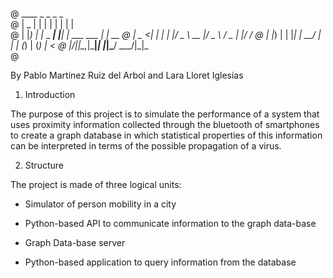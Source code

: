 @  ____  _            _    _             _    
@ |  _ \| |          | |  | |           | |   
@ | |_) | |_   _  ___| |__| | ___   ___ | | __
@ |  _ <| | | | |/ _ \  __  |/ _ \ / _ \| |/ /
@ | |_) | | |_| |  __/ |  | | (_) | (_) |   < 
@ |____/|_|\__,_|\___|_|  |_|\___/ \___/|_|\_\
@                                             
                                             
By Pablo Martinez Ruiz del Arbol and Lara Lloret Iglesias


1. Introduction

The purpose of this project is to simulate the performance of a system that uses
proximity information collected through the bluetooth of smartphones to create
a graph database in which statistical properties of this information can be interpreted
in terms of the possible propagation of a virus.

2. Structure

The project is made of three logical units:

- Simulator of person mobility in a city

- Python-based API to communicate information to the graph data-base

- Graph Data-base server

- Python-based application to query information from the database

  


